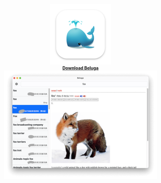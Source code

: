 <div style="text-align: center; margin-top: 50px">
    <img src="./assets/beluga.png" style="width: 200px">
</div>
<div style="text-align: center">
    <a href="https://github.com/youginil/beluga-project/releases" target="_blank" style="font-weight: bold">Download Beluga</a>
</div>
<div style="text-align: center">
    <img src="./assets/screenshot.png" style="max-width: 100%">
</div>
